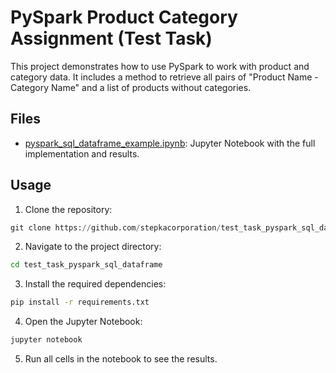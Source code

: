 # PySpark Product Category Assignment (Test Task)

This project demonstrates how to use PySpark to work with product and category data. It includes a method to retrieve all pairs of "Product Name - Category Name" and a list of products without categories.

## Files

- [pyspark_sql_dataframe_example.ipynb](pyspark_sql_dataframe_example.ipynb): Jupyter Notebook with the full implementation and results.

## Usage

1. Clone the repository:

```python
git clone https://github.com/stepkacorporation/test_task_pyspark_sql_dataframe.git
```

2. Navigate to the project directory:

```bash
cd test_task_pyspark_sql_dataframe
```

3. Install the required dependencies:

```bash
pip install -r requirements.txt
```

4. Open the Jupyter Notebook:

```bash
jupyter notebook
```

5. Run all cells in the notebook to see the results.